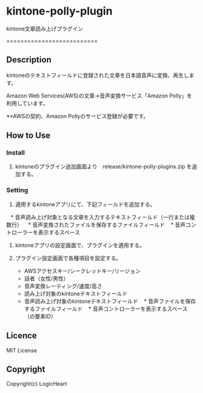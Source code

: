 # kintone-polly-plugin
kintone文章読み上げプラグイン

==========================

## Description
kintoneのテキストフィールドに登録された文章を日本語音声に変換、再生します。

Amazon Web Services(AWS)の文章→音声変換サービス「Amazon Polly」を利用しています。

**AWSの契約、Amazon Pollyのサービス登録が必要です。

## How to Use

### Install
1. kintoneのプラグイン追加画面より　release/kintone-polly-plugins.zip を追加する。

### Setting
1. 適用するkintoneアプリにて、下記フィールドを追加する。

    * 音声読み上げ対象となる文章を入力するテキストフィールド（一行または複数行）
    * 音声変換されたファイルを保存するファイルフィールド
    * 音声コントローラーを表示するスペース

1. kintoneアプリの設定画面で、プラグインを適用する。

1. プラグイン設定画面で各種項目を設定する。

    * AWSアクセスキー/シークレットキー/リージョン
    * 話者（女性/男性）
    * 音声変換レーティング/速度/高さ
    * 読み上げ対象のkintoneテキストフィールド
    * 音声読み上げ対象のkintoneテキストフィールド
    * 音声ファイルを保存するファイルフィールド
    * 音声コントローラーを表示するスペース（の要素ID）

## Licence

MIT License

## Copyright

Copyright(c) LogicHeart
